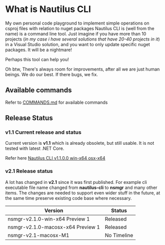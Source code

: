 # What is Nautilus CLI 
My own personal code playground to implement simple operations on csproj files with relation to nuget packages
Nautilus CLI is (well from the name) is a command line tool.
Just imagine if you have more than 10 projects (*in my case i have several solutions that have 20-40 projects in it*) in a Visual Studio solution, and you want to only update specific nuget packages. It will be a nightmare! 

Perhaps this tool can help you!

Oh btw, There's always room for improvements, after all we are just human beings. We do our best. If there bugs, we fix. 

## Available commands
Refer to [COMMANDS.md](https://github.com/synthphonic/nautilus-cli/blob/develop/develop-main/docs/COMMANDS.md) for available commands

## Release Status
### v1.1 Current release and status
Current version is **v1.1** which is already obsolete, but still usable. It is not tested with latest .NET Core.

Refer here [Nautilus CLI v1.1.0.0 win-x64 osx-x64 ](https://github.com/synthphonic/nautilus-cli/releases/tag/Nautilus-CLI-1.1.0.0-winx64-osx64)

### v2.1 Release status
A lot has changed in **v2.1** since it was first published. For example cli executable file name changed from **nautilus-cli** to **nsmgr** and many other items. The changes are needed to support even wider stuff in the future, at the same time preserve existing code base where necessary.

|Version| Status |
|--|--|
|nsmgr-v2.1.0-win-x64 Preview 1 | Released |
|nsmgr-v2.1.0-macosx-x64 Preview 1 | Released |
|nsmgr-v2.1-macosx-M1 | No Timeline |
